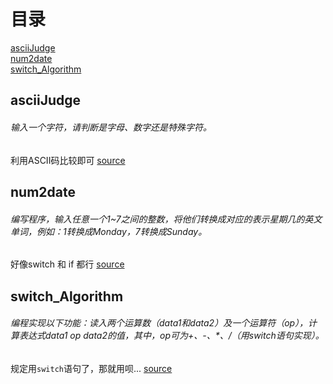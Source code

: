 # 目录
[asciiJudge](#asciiJudge)</br>
[num2date](#num2date)</br>
[switch_Algorithm](#switch_Algorithm)</br>


## asciiJudge
###### 输入一个字符，请判断是字母、数字还是特殊字符。
利用ASCII码比较即可
[source](asciiJudge.cpp)

## num2date
###### 编写程序，输入任意一个1~7之间的整数，将他们转换成对应的表示星期几的英文单词，例如：1转换成Monday，7转换成Sunday。
好像switch 和 if 都行
[source](num2data.cpp)

## switch_Algorithm
###### 编程实现以下功能：读入两个运算数（data1和data2）及一个运算符（op），计算表达式data1 op data2的值，其中，op可为+、-、*、/（用switch语句实现）。
规定用``switch``语句了，那就用呗...
[source](switch_Algorithm.cpp)
